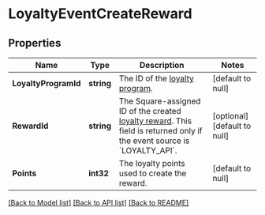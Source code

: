 # LoyaltyEventCreateReward

## Properties
Name | Type | Description | Notes
------------ | ------------- | ------------- | -------------
**LoyaltyProgramId** | **string** | The ID of the [loyalty program](#type-LoyaltyProgram). | [default to null]
**RewardId** | **string** | The Square-assigned ID of the created [loyalty reward](#type-LoyaltyReward). This field is returned only if the event source is &#x60;LOYALTY_API&#x60;. | [optional] [default to null]
**Points** | **int32** | The loyalty points used to create the reward. | [default to null]

[[Back to Model list]](../README.md#documentation-for-models) [[Back to API list]](../README.md#documentation-for-api-endpoints) [[Back to README]](../README.md)

